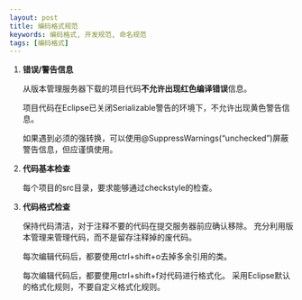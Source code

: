```yaml
---
layout: post
title: 编码格式规范
keywords: 编码格式, 开发规范, 命名规范
tags: [编码格式]
---
```

1.	**错误/警告信息**

	从版本管理服务器下载的项目代码**不允许出现红色编译错误**信息。
	
	项目代码在Eclipse已关闭Serializable警告的环境下，不允许出现黄色警告信息。
	
	如果遇到必须的强转换，可以使用@SuppressWarnings(“unchecked”)屏蔽警告信息，但应谨慎使用。

2.	**代码基本检查**

	每个项目的src目录，要求能够通过checkstyle的检查。
	<!-- more -->
	
3.	**代码格式检查**

	保持代码清洁，对于注释不要的代码在提交服务器前应确认移除。
	充分利用版本管理来管理代码，而不是留存注释掉的废代码。
	
	每次编辑代码后，都要使用ctrl+shift+o去掉多余引用的类。
	
	每次编辑代码后，都要使用ctrl+shift+f对代码进行格式化。
	采用Eclipse默认的格式化规则，不要自定义格式化规则。